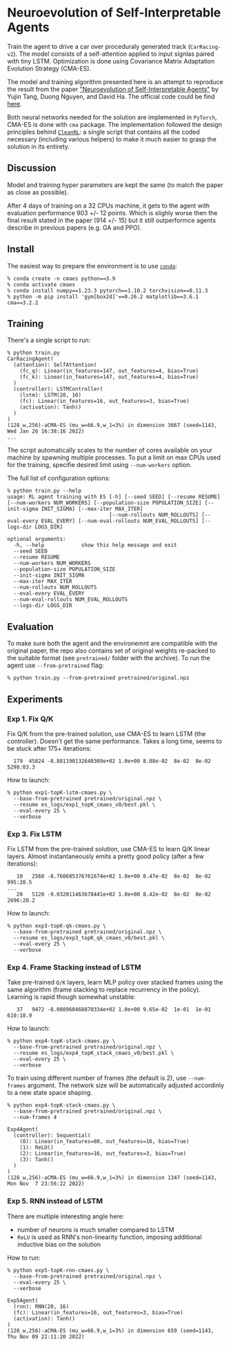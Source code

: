 # Neuroevolution of Self-Interpretable Agents

Train the agent to drive a car over proceduraly generated track (`CarRacing-v2`). The model consists of a self-attention applied to input signlas paired with tiny LSTM. Optimization is done using Covariance Matrix Adaptation Evolution Strategy (CMA-ES).

The model and training algorithm presented here is an attempt to reproduce the result from the paper ["Neuroevolution of Self-Interpretable Agents"](https://arxiv.org/abs/2003.08165) by Yujin Tang, Duong Nguyen, and David Ha. The official code could be find [here](https://github.com/google/brain-tokyo-workshop/tree/master/AttentionAgent).

Both neural networks needed for the solution are implemented in `PyTorch`, CMA-ES is done with `cma` package. The implementation followed the design principles behind [`CleanRL`](https://github.com/vwxyzjn/cleanrl): a single script that contains all the coded necessary (including various helpers) to make it much easier to grasp the solution in its entirety.

## Discussion

Model and training hyper parameters are kept the same (to match the paper as close as possible).

After 4 days of training on a 32 CPUs machine, it gets to the agent with evaluation performance 903 +/- 12 points. Which is slighly worse then the final result stated in the paper (914 +/- 15) but it still outperformce agents describe in previous papers (e.g. GA and PPO).

## Install

The easiest way to prepare the environment is to use [`conda`](https://docs.conda.io/en/latest/miniconda.html):

```shell
% conda create -n cmaes python==3.9
% conda activate cmaes
% conda install numpy==1.23.3 pytorch==1.10.2 torchvision==0.11.3
% python -m pip install 'gym[box2d]'==0.26.2 matplotlib==3.6.1 cma==3.2.2
```

## Training

There's a single script to run:

```shell
% python train.py
CarRacingAgent(
  (attention): SelfAttention(
    (fc_q): Linear(in_features=147, out_features=4, bias=True)
    (fc_k): Linear(in_features=147, out_features=4, bias=True)
  )
  (controller): LSTMController(
    (lstm): LSTM(20, 16)
    (fc): Linear(in_features=16, out_features=3, bias=True)
    (activation): Tanh()
  )
)
(128_w,256)-aCMA-ES (mu_w=66.9,w_1=3%) in dimension 3667 (seed=1143, Wed Jan 26 16:38:16 2022)
...
```

The script automatically scales to the number of cores available on your machine by spawning multiple processes. To put a limit on max CPUs used for the training, specifie desired limit using `--num-workers` option.

The full list of configuration options:

```shell
% python train.py --help
usage: RL agent training with ES [-h] [--seed SEED] [--resume RESUME] [--num-workers NUM_WORKERS] [--population-size POPULATION_SIZE] [--init-sigma INIT_SIGMA] [--max-iter MAX_ITER]
                                 [--num-rollouts NUM_ROLLOUTS] [--eval-every EVAL_EVERY] [--num-eval-rollouts NUM_EVAL_ROLLOUTS] [--logs-dir LOGS_DIR]

optional arguments:
  -h, --help            show this help message and exit
  --seed SEED
  --resume RESUME
  --num-workers NUM_WORKERS
  --population-size POPULATION_SIZE
  --init-sigma INIT_SIGMA
  --max-iter MAX_ITER
  --num-rollouts NUM_ROLLOUTS
  --eval-every EVAL_EVERY
  --num-eval-rollouts NUM_EVAL_ROLLOUTS
  --logs-dir LOGS_DIR
```

## Evaluation

To make sure both the agent and the environemnt are compatible with the original paper, the repo also contains set of original weights re-packed to the suitable format (see `pretrained/` folder with the archive). To run the agent use `--from-pretrained` flag:

```shell
% python train.py --from-pretrained pretrained/original.npz
```

## Experiments

### Exp 1. Fix Q/K

Fix Q/K from the pre-trained solution, use CMA-ES to learn LSTM (the controller). Doesn't get the same performance. Takes a long time, seems to be stuck after 175+ iterations:

```
  179  45824 -8.881190132640309e+02 1.0e+00 8.08e-02  8e-02  8e-02 5298:03.3
```

How to launch:

```shell
% python exp1-topK-lstm-cmaes.py \
  --base-from-pretrained pretrained/original.npz \
  --resume es_logs/exp1_topK_cmaes_v0/best.pkl \
  --eval-every 25 \
  --verbose
```

### Exp 3. Fix LSTM

Fix LSTM from the pre-trained solution, use CMA-ES to learn Q/K linear layers. Almost instantaneously emits a pretty good policy (after a few iterations): 

```
   10   2560 -8.760685376761674e+02 1.0e+00 8.47e-02  8e-02  8e-02 995:20.5
...
   20   5120 -9.032011463678441e+02 1.0e+00 8.42e-02  8e-02  8e-02 2696:20.2   
```

How to launch:

```shell
% python exp3-topK-qk-cmaes.py \
  --base-from-pretrained pretrained/original.npz \
  --resume es_logs/exp3_topK_qk_cmaes_v0/best.pkl \
  --eval-every 25 \
  --verbose
```

### Exp 4. Frame Stacking instead of LSTM

Take pre-trained `Q/K` layers, learn MLP policy over stacked frames using the same algorithm (frame stacking to replace recurrency in the policy). Learning is rapid though somewhat unstable:

```
   37   9472 -8.008960468870334e+02 1.0e+00 9.65e-02  1e-01  1e-01 610:18.9
```

How to launch:

```shell
% python exp4-topK-stack-cmaes.py \
  --base-from-pretrained pretrained/original.npz \
  --resume es_logs/exp4_topK_stack_cmaes_v0/best.pkl \
  --eval-every 25 \
  --verbose
```

To train using different number of frames (the default is 2), use `--num-frames` argument. The network size will be automatically adjusted accordinly to a new state space shaping.

```shell
% python exp4-topK-stack-cmaes.py \
  --base-from-pretrained pretrained/original.npz \
  --num-frames 4

Exp4Agent(
  (controller): Sequential(
    (0): Linear(in_features=80, out_features=16, bias=True)
    (1): ReLU()
    (2): Linear(in_features=16, out_features=3, bias=True)
    (3): Tanh()
  )
)
(128_w,256)-aCMA-ES (mu_w=66.9,w_1=3%) in dimension 1347 (seed=1143, Mon Nov  7 23:56:22 2022)
```

### Exp 5. RNN instead of LSTM 

There are multiple interesting angle here:
* number of neurons is much smaller compared to LSTM
* `ReLU` is used as RNN's non-linearity function, imposing additional inductive bias on the solution

How to run:

```shell
% python exp5-topK-rnn-cmaes.py \
  --base-from-pretrained pretrained/original.npz \
  --eval-every 25 \
  --verbose

Exp5Agent(
  (rnn): RNN(20, 16)
  (fc): Linear(in_features=16, out_features=3, bias=True)
  (activation): Tanh()
)
(128_w,256)-aCMA-ES (mu_w=66.9,w_1=3%) in dimension 659 (seed=1143, Thu Nov 09 22:11:20 2022)
```